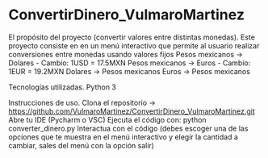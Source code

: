 # ConvertirDinero_VulmaroMartinez
El propósito del proyecto (convertir valores entre distintas monedas).
Este proyecto consiste en en un menú interactivo que permite al usuario realizar conversiones entre monedas usando valores fijos
Pesos mexicanos -> Dolares -  Cambio: 1USD = 17.5MXN
Pesos mexicanos -> Euros -    Cambio: 1EUR = 19.2MXN
Dolares -> Pesos mexicanos
Euros -> Pesos mexicanos

Tecnologías utilizadas.
Python 3

Instrucciones de uso.
Clona el repositorio -> https://github.com/VulmaroMartinez/ConvertirDinero_VulmaroMartinez.git
Abre tu IDE (Pycharm o VSC)
Ejecuta el código con: python converter_dinero.py
Interactua con el código (debes escoger una de las opciones que te muestra en el menú interactivo y elegir la cantidad a cambiar, sales del menú con la opción salir)

